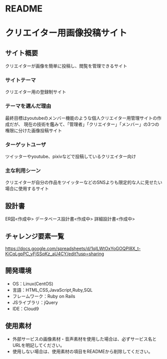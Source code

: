 # README

# クリエイター用画像投稿サイト

## サイト概要
クリエイターが画像を簡単に投稿し、閲覧を管理できるサイト

### サイトテーマ
クリエイター用の登録制サイト

### テーマを選んだ理由
最終目標はyoutubeのメンバー機能のような個人クリエイター用管理サイトの作成だが、
現在の技術を鑑みて、「管理者」「クリエイター」「メンバー」の3つの権限に分けた画像投稿サイト

### ターゲットユーザ
ツイッターやyoutube、pixivなどで投稿しているクリエイター向け

### 主な利用シーン
クリエイターが自分の作品をツイッターなどのSNSよりも限定的な人に見せたい場合に使用するサイト


## 設計書
ER図<作成中>
データベース設計書<作成中>
詳細設計書<作成中>

## チャレンジ要素一覧
<https://docs.google.com/spreadsheets/d/1qILWtOxYoGOQPI8X_t-KiCqLgpPC_yFjSSqKz_aU4CY/edit?usp=sharing>

## 開発環境
- OS：Linux(CentOS)
- 言語：HTML,CSS,JavaScript,Ruby,SQL
- フレームワーク：Ruby on Rails
- JSライブラリ：jQuery
- IDE：Cloud9

## 使用素材
- 外部サービスの画像素材・音声素材を使用した場合は、必ずサービス名とURLを明記してください。
- 使用しない場合は、使用素材の項目をREADMEから削除してください。